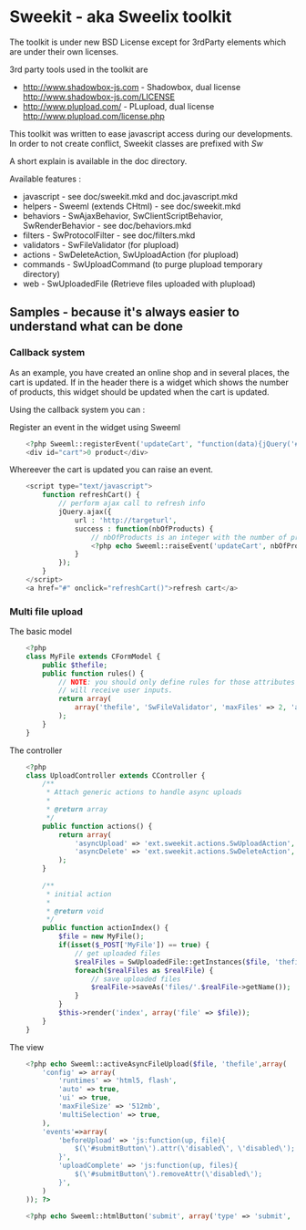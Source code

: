 # Sweekit - aka Sweelix toolkit

The toolkit is under new BSD License except for 3rdParty elements which are under their own
licenses.

3rd party tools used in the toolkit are 

* http://www.shadowbox-js.com - Shadowbox, dual license http://www.shadowbox-js.com/LICENSE
* http://www.plupload.com/ - PLupload, dual license http://www.plupload.com/license.php


This toolkit was written to ease javascript access during our developments.
In order to not create conflict, Sweekit classes are prefixed with _Sw_

A short explain is available in the doc directory.

Available features :

* javascript - see doc/sweekit.mkd and doc.javascript.mkd
* helpers - Sweeml (extends CHtml) - see doc/sweekit.mkd
* behaviors - SwAjaxBehavior, SwClientScriptBehavior, SwRenderBehavior - see doc/behaviors.mkd
* filters - SwProtocolFilter - see doc/filters.mkd
* validators - SwFileValidator (for plupload)
* actions - SwDeleteAction, SwUploadAction (for plupload)
* commands - SwUploadCommand (to purge plupload temporary directory)
* web - SwUploadedFile (Retrieve files uploaded with plupload)

## Samples - because it's always easier to understand what can be done

### Callback system

As an example, you have created an online shop and in several places, the cart is updated.
If in the header there is a widget which shows the number of products, this widget 
should be updated when the cart is updated.

Using the callback system you can : 

Register an event in the widget using Sweeml

````php
    <?php Sweeml::registerEvent('updateCart', "function(data){jQuery('#cart.nb').html(data+' products');}"); ?>
    <div id="cart">0 product</div>
````

Whereever the cart is updated you can raise an event.

````php
    <script type="text/javascript">
        function refreshCart() {
            // perform ajax call to refresh info
            jQuery.ajax({
                url : 'http://targeturl',
                success : function(nbOfProducts) {
                    // nbOfProducts is an integer with the number of products in cart
                    <?php echo Sweeml::raiseEvent('updateCart', nbOfProducts); ?>
                }
            });
        }
    </script>
    <a href="#" onclick="refreshCart()">refresh cart</a>
````

### Multi file upload

The basic model 

````php
    <?php 
    class MyFile extends CFormModel {
        public $thefile;
        public function rules() {
            // NOTE: you should only define rules for those attributes that
            // will receive user inputs.
            return array(
                array('thefile', 'SwFileValidator', 'maxFiles' => 2, 'allowEmpty' => true),
            );
        }
    }
````

The controller

````php
    <?php 
    class UploadController extends CController {
        /**
         * Attach generic actions to handle async uploads
         *
         * @return array
         */
        public function actions() {
            return array(
                'asyncUpload' => 'ext.sweekit.actions.SwUploadAction',
                'asyncDelete' => 'ext.sweekit.actions.SwDeleteAction',
            );
        }
     
        /**
         * initial action
         *
         * @return void
         */
        public function actionIndex() {
            $file = new MyFile();
            if(isset($_POST['MyFile']) == true) {
                // get uploaded files
                $realFiles = SwUploadedFile::getInstances($file, 'thefile');
                foreach($realFiles as $realFile) {
                    // save uploaded files
                    $realFile->saveAs('files/'.$realFile->getName());
                }
            }
            $this->render('index', array('file' => $file));
        }
    }
````

The view

````php
    <?php echo Sweeml::activeAsyncFileUpload($file, 'thefile',array(
        'config' => array(
            'runtimes' => 'html5, flash',
            'auto' => true,
            'ui' => true,
            'maxFileSize' => '512mb',
            'multiSelection' => true,
        ),
        'events'=>array(
            'beforeUpload' => 'js:function(up, file){ 
                $(\'#submitButton\').attr(\'disabled\', \'disabled\'); 
            }',
            'uploadComplete' => 'js:function(up, files){
                $(\'#submitButton\').removeAttr(\'disabled\'); 
            }',
        )
    )); ?>
    
    <?php echo Sweeml::htmlButton('submit', array('type' => 'submit', 'id' => 'submitButton')); ?>
````


